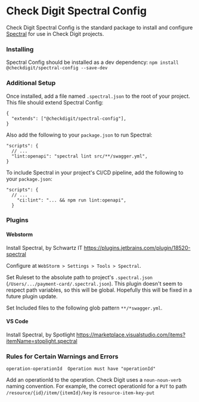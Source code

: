 # Check Digit Spectral Config

Check Digit Spectral Config is the standard package to install and configure [Spectral](https://stoplight.io/open-source/spectral/) for use in Check Digit projects.

### Installing

Spectral Config should be installed as a dev dependency:
`npm install @checkdigit/spectral-config --save-dev`

### Additional Setup

Once installed, add a file named `.spectral.json` to the root of your project. This file should extend Spectral Config:

```jsonc
{
  "extends": ["@checkdigit/spectral-config"],
}
```

Also add the following to your `package.json` to run Spectral:

```jsonc
"scripts": {
  // ...
  "lint:openapi": "spectral lint src/**/swagger.yml",
}
```

To include Spectral in your project's CI/CD pipeline, add the following to your `package.json`:

```jsonc
"scripts": {
  // ...
    "ci:lint": "... && npm run lint:openapi",
  }
```

### Plugins

#### Webstorm

Install Spectral, by Schwartz IT https://plugins.jetbrains.com/plugin/18520-spectral

Configure at `WebStorm > Settings > Tools > Spectral`.

Set Ruleset to the absolute path to project's `.spectral.json` (`/Users/.../payment-card/.spectral.json`). This plugin doesn't seem to respect path variables, so this will be global. Hopefully this will be fixed in a future plugin update.

Set Included files to the following glob pattern `**/*swagger.yml`.

#### VS Code

Install Spectral, by Spotlight https://marketplace.visualstudio.com/items?itemName=stoplight.spectral

### Rules for Certain Warnings and Errors

`operation-operationId  Operation must have "operationId"`

Add an operationId to the operation. Check Digit uses a `noun-noun-verb` naming convention. For example, the correct operationId for a `PUT` to path `/resource/{id}/item/{itemId}/key` is `resource-item-key-put`
